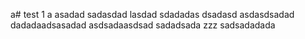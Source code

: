 a# test
1
a
asadad
sadasdad
lasdad
sdadadas
dsadasd
asdasdsadad
dadadaadsasadad
asdsadaasdsad
sadadsada
zzz
sadsadadada
